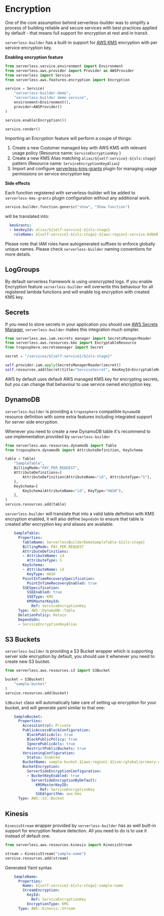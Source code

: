 # Encryption

One of the core assumption behind serverless-builder was to simplify a process of building reliable and secure
services with best practices applied by default - that means full support for encryption at rest and in transit.

`serverless-builder` has a built-in support for [AWS KMS](https://aws.amazon.com/kms/) encryption with per service encryption key.

**Enabling encryption feature**

```python
from serverless.service.environment import Environment
from serverless.aws.provider import Provider as AWSProvider
from serverless import Service
from serverless.aws.features.encryption import Encryption

service = Service(
    "serverless-builder-demo",
    "serverless-builder demo service",
    environment=Environment(),
    provider=AWSProvider()
)

service.enable(Encryption())

service.render()
```

Importing an Encryption feature will perform a coupe of things: 

1. Create a new Customer managed key with AWS KMS with relevant usage policy (Resource name: `ServiceEncryptionKey` )
2. Create a new KMS Alias matching `alias/${self:service}-${sls:stage}` pattern (Resource name: `ServiceEncryptionKeyAlias`)
3. Import and configure [serverless-kms-grants](https://www.serverless.com/plugins/serverless-kms-grants) plugin for managing usage permissions on service encryption key

**Side effects**

Each function registered with serverless-builder will be added to `serverless-kms-grants` plugin configuration without any additional work.

```python
service.builder.function.generic("show", "Show function")
```

will be translated into:

```yaml
  kmsGrants:
  - kmsKeyId: alias/${self:service}-${sls:stage}
    roleName: ${self:service}-${sls:stage}-${aws:region}-service-6dbb8
```

Please note that IAM roles have autogenerated suffixes to enforce globally unique names. 
Please check `serverless-builder` naming conventions for more details.

## LogGroups

By default serverless framework is using unencrypted logs. If you enable Encryption feature `serverless-builder` will overwrite this behaviour for all registered lambda functions
and will enable log encryption with created KMS key.

## Secrets

If you need to store secrets in your application you should use [AWS Secrets Manager](https://aws.amazon.com/secrets-manager/),
`serverless-builder` makes this integration much simpler.

```python
from serverless.aws.iam.secrets_manager import SecretsManagerReader
from serverless.aws.resources.kms import EncryptableResource
from troposphere.secretsmanager import Secret

secret = "/services/${self:service}/${sls:stage}"

self.provider.iam.apply(SecretsManagerReader(secret))
self.resources.add(Secret(title="ServiceSecret", KmsKeyId=EncryptableResource.encryption_alias(), Name=secret))
```

AWS by default uses default AWS managed KMS key for encrypting secrets, but you can change that behaviour to use
service owned encryption key. 

## DynamoDB

`serverless-builder` is providing a `troposphere` compatible `DynamoDB` resource definition with some extra features including
integrated support for server side encryption.

Whenever you need to create a new DynamoDB table it's recommend to use implementation provided by `serverless-builder`

```python
from serverless.aws.resources.dynamodb import Table
from troposphere.dynamodb import AttributeDefinition, KeySchema

table = Table(
    "SampleTable",
    BillingMode="PAY_PER_REQUEST",
    AttributeDefinitions=[
        AttributeDefinition(AttributeName="id", AttributeType="S"),
    ],
    KeySchema=[
        KeySchema(AttributeName="id", KeyType="HASH"),
    ],
)
service.resources.add(table)
```

`serverless-builder` will translate that into a valid table definition with KMS encryption enabled, it will also define `DepndsOn` 
to ensure that table is created after encryption key and aliases are available. 

```yaml
    SampleTable:
      Properties:
        TableName: ServerlessBuilderDemoSampleTable-${sls:stage}
        BillingMode: PAY_PER_REQUEST
        AttributeDefinitions:
        - AttributeName: id
          AttributeType: S
        KeySchema:
        - AttributeName: id
          KeyType: HASH
        PointInTimeRecoverySpecification:
          PointInTimeRecoveryEnabled: true
        SSESpecification:
          SSEEnabled: true
          SSEType: KMS
          KMSMasterKeyId:
            Ref: ServiceEncryptionKey
      Type: AWS::DynamoDB::Table
      DeletionPolicy: Retain
      DependsOn:
      - ServiceEncryptionKeyAlias
```

## S3 Buckets

`serverless-builder` is providing a S3 Bucket wrapper which is supporting server side encryption by default, you should use it 
whenever you need to create new S3 bucket.

```python
from serverless.aws.resources.s3 import S3Bucket

bucket = S3Bucket(
    "sample-bucket"
)
service.resources.add(bucket)
```

`S3Bucket` class will automatically take care of setting up encryption for your bucket, and will generate yaml similar to 
that one:

```yaml
    SampleBucket:
      Properties:
        AccessControl: Private
        PublicAccessBlockConfiguration:
          BlockPublicAcls: true
          BlockPublicPolicy: true
          IgnorePublicAcls: true
          RestrictPublicBuckets: true
        VersioningConfiguration:
          Status: Enabled
        BucketName: sample-bucket.${aws:region}.${ssm:/global/primary-domain}
        BucketEncryption:
          ServerSideEncryptionConfiguration:
          - BucketKeyEnabled: true
            ServerSideEncryptionByDefault:
              KMSMasterKeyID:
                Ref: ServiceEncryptionKey
              SSEAlgorithm: aws:kms
      Type: AWS::S3::Bucket
```

## Kinesis

`KinesisStream` wrapper provided by `serverless-builder` has as well built-in support for encryption feature detection.
All you need to do is to use it instead of default one.

```python
from serverless.aws.resources.kinesis import KinesisStream

stream = KinesisStream("sample-name")
service.resources.add(stream)
```

Generated Yaml syntax
```yaml
    SampleName:
      Properties:
        Name: ${self:service}-${sls:stage}-sample-name
        StreamEncryption:
          KeyId:
            Ref: ServiceEncryptionKey
          EncryptionType: KMS
      Type: AWS::Kinesis::Stream
```

